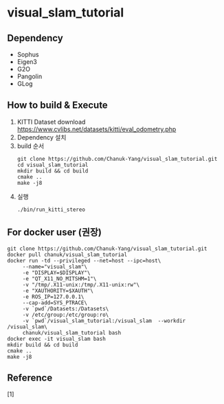 # visual_slam_tutorial

## Dependency
- Sophus
- Eigen3
- G2O
- Pangolin
- GLog

## How to build & Execute
1. KITTI Dataset download
   https://www.cvlibs.net/datasets/kitti/eval_odometry.php
2. Dependency 설치
3. build 순서
   ```
   git clone https://github.com/Chanuk-Yang/visual_slam_tutorial.git
   cd visual_slam_tutorial
   mkdir build && cd build
   cmake ..
   make -j8
   ```
4. 실행
   ```
   ./bin/run_kitti_stereo
   ```
   
   
## For docker user (권장)
```
git clone https://github.com/Chanuk-Yang/visual_slam_tutorial.git
docker pull chanuk/visual_slam_tutorial
docker run -td --privileged --net=host --ipc=host\
     --name="visual_slam"\
     -e "DISPLAY=$DISPLAY"\
     -e "QT_X11_NO_MITSHM=1"\
     -v "/tmp/.X11-unix:/tmp/.X11-unix:rw"\
     -e "XAUTHORITY=$XAUTH"\
     -e ROS_IP=127.0.0.1\
     --cap-add=SYS_PTRACE\
     -v `pwd`/Datasets:/Datasets\
     -v /etc/group:/etc/group:ro\
     -v `pwd`/visual_slam_tutorial:/visual_slam  --workdir /visual_slam\
     chanuk/visual_slam_tutorial bash
docker exec -it visual_slam bash
mkdir build && cd build
cmake ..
make -j8
```

## Reference
[1] 
